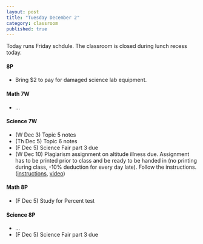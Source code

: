 ```yaml
---
layout: post
title: "Tuesday December 2"
category: classroom
published: true
---
```

Today runs Friday schdule. The classroom is closed during lunch recess today.

#### 8P
* Bring $2 to pay for damaged science lab equipment.

#### Math 7W
* ...

#### Science 7W
* (W Dec 3) Topic 5 notes
* (Th Dec 5) Topic 6 notes
* (F Dec 5) Science Fair part 3 due
* (W Dec 10) Plagiarism assignment on altitude illness due. Assignment has to be printed prior to class and be ready to be handed in (no printing during class, -10% deduction for every day late). Follow the instructions. ([instructions](https://www.dropbox.com/s/1itp2t9bc6txllf/Plagiarism%20Assignment%20on%20altitude%20illness.pdf?dl=0), [video](http://youtu.be/KUPNCBQw4o0))

#### Math 8P
* (F Dec 5) Study for Percent test

#### Science 8P
* ...
* (F Dec 5) Science Fair part 3 due

